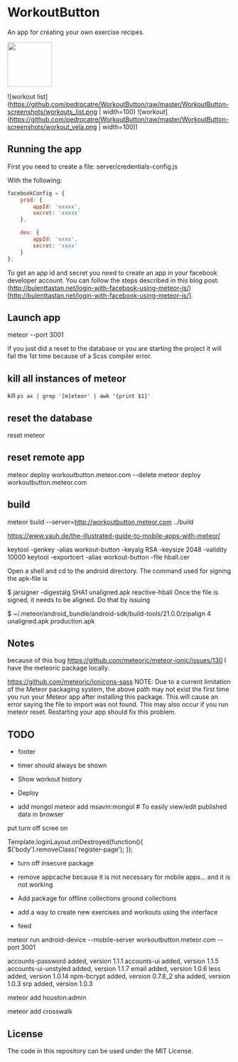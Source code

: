 # WorkoutButton

An app for creating your own exercise recipes.

<img src="https://github.com/pedrocatre/WorkoutButton/raw/master/WorkoutButton-screenshots/workouts_list.png" width="100">

![workout list](https://github.com/pedrocatre/WorkoutButton/raw/master/WorkoutButton-screenshots/workouts_list.png | width=100)
![workout](https://github.com/pedrocatre/WorkoutButton/raw/master/WorkoutButton-screenshots/workout_vela.png | width=100))

## Running the app

First you need to create a file: server/credentials-config.js

With the following:

```javascript
facebookConfig = {
    prod: {
        appId: 'xxxxx',
        secret: 'xxxxx'
    },

    dev: {
        appId: 'xxxx',
        secret: 'xxxx'
    }
};
```

To get an app id and secret you need to create an app in your facebook developer account. You can follow the steps
described in this blog post: (http://bulenttastan.net/login-with-facebook-using-meteor-js/)[http://bulenttastan.net/login-with-facebook-using-meteor-js/].

## Launch app

meteor --port 3001

if you just did a reset to the database or you are starting the project it will fail the 1st time because of a Scss compiler error.

## kill all instances of meteor

kill `ps ax | grep '[m]eteor' | awk '{print $1}'`

## reset the database

reset meteor

## reset remote app

meteor deploy workoutbutton.meteor.com --delete
meteor deploy workoutbutton.meteor.com


## build

meteor build --server=http://workoutbutton.meteor.com ../build

https://www.yauh.de/the-illustrated-guide-to-mobile-apps-with-meteor/

keytool -genkey -alias workout-button -keyalg RSA -keysize 2048 -validity 10000
keytool -exportcert -alias workout-button -file hball.cer

Open a shell and cd to the android directory. The command used for signing the apk-file is

$ jarsigner -digestalg SHA1 unaligned.apk reactive-hball
Once the file is signed, it needs to be aligned. Do that by issuing

$ ~/.meteor/android_bundle/android-sdk/build-tools/21.0.0/zipalign 4 unaligned.apk production.apk

## Notes

because of this bug https://github.com/meteoric/meteor-ionic/issues/130
I have the meteoric package locally.

https://github.com/meteoric/ionicons-sass
NOTE: Due to a current limitation of the Meteor packaging system, the above path may not exist the first time you run your Meteor app after installing this package. This will cause an error saying the file to import was not found. This may also occur if you run meteor reset. Restarting your app should fix this problem.

## TODO

* footer
* timer should always be shown
* Show workout history
* Deploy

* add mongol meteor add msavin:mongol # To easily view/edit published data in browser


put turn off scree on

Template.loginLayout.onDestroyed(function(){
  $('body').removeClass('register-page');
});


* turn off insecure package
* remove appcache because it is not necessary for mobile apps... and it is not working
* Add package for offline collections ground collections
* add a way to create new exercises and workouts using the interface

* feed

meteor run android-device --mobile-server workoutbutton.meteor.com --port 3001

accounts-password     added, version 1.1.1
accounts-ui           added, version 1.1.5
accounts-ui-unstyled  added, version 1.1.7
email                 added, version 1.0.6
less                  added, version 1.0.14
npm-bcrypt            added, version 0.7.8_2
sha                   added, version 1.0.3
srp                   added, version 1.0.3


meteor add houston:admin


meteor add crosswalk

## License

The code in this repository can be used under the MIT License.
